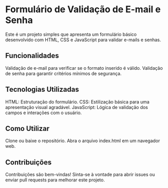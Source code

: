 
# Formulário de Validação de E-mail e Senha
Este é um projeto simples que apresenta um formulário básico desenvolvido com HTML, CSS e JavaScript para validar e-mails e senhas.

## Funcionalidades
Validação de e-mail para verificar se o formato inserido é válido.
Validação de senha para garantir critérios mínimos de segurança.
## Tecnologias Utilizadas
HTML: Estruturação do formulário.
CSS: Estilização básica para uma apresentação visual agradável.
JavaScript: Lógica de validação dos campos e interações com o usuário.
## Como Utilizar
Clone ou baixe o repositório.
Abra o arquivo index.html em um navegador web.
## Contribuições
Contribuições são bem-vindas! Sinta-se à vontade para abrir issues ou enviar pull requests para melhorar este projeto.